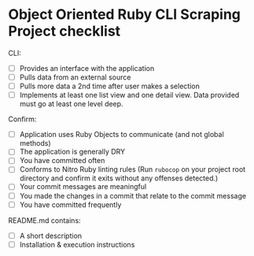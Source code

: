 # Object Oriented Ruby CLI Scraping Project checklist

CLI:
- [ ] Provides an interface with the application
- [ ] Pulls data from an external source
- [ ] Pulls more data a 2nd time after user makes a selection
- [ ] Implements at least one list view and one detail view. Data provided must go at least one level deep.

Confirm:
- [ ] Application uses Ruby Objects to communicate (and not global methods)
- [ ] The application is generally DRY
- [ ] You have committed often
- [ ] Conforms to Nitro Ruby linting rules (Run `rubocop` on your project root directory and confirm it exits without any offenses detected.)
- [ ] Your commit messages are meaningful
- [ ] You made the changes in a commit that relate to the commit message
- [ ] You have committed frequently

README.md contains:
- [ ] A short description
- [ ] Installation & execution instructions
